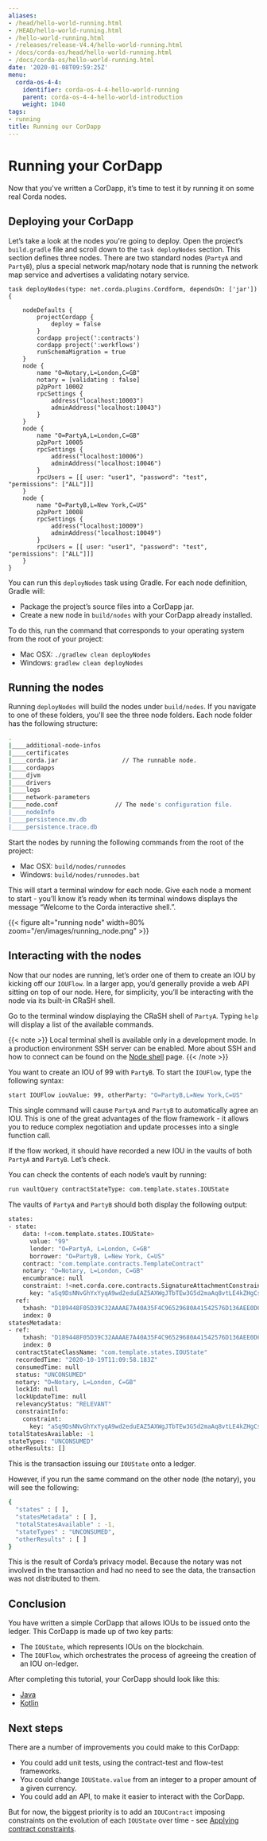 ```yaml
---
aliases:
- /head/hello-world-running.html
- /HEAD/hello-world-running.html
- /hello-world-running.html
- /releases/release-V4.4/hello-world-running.html
- /docs/corda-os/head/hello-world-running.html
- /docs/corda-os/hello-world-running.html
date: '2020-01-08T09:59:25Z'
menu:
  corda-os-4-4:
    identifier: corda-os-4-4-hello-world-running
    parent: corda-os-4-4-hello-world-introduction
    weight: 1040
tags:
- running
title: Running our CorDapp
---
```





# Running your CorDapp

Now that you've written a CorDapp, it’s time to test it by running it on some real Corda nodes.


## Deploying your CorDapp

Let’s take a look at the nodes you're going to deploy. Open the project’s `build.gradle` file and scroll down to the
`task deployNodes` section. This section defines three nodes. There are two standard nodes (`PartyA` and
`PartyB`), plus a special network map/notary node that is running the network map service and advertises a validating notary
service.

```none
task deployNodes(type: net.corda.plugins.Cordform, dependsOn: ['jar']) {

    nodeDefaults {
        projectCordapp {
            deploy = false
        }
        cordapp project(':contracts')
        cordapp project(':workflows')
        runSchemaMigration = true
    }
    node {
        name "O=Notary,L=London,C=GB"
        notary = [validating : false]
        p2pPort 10002
        rpcSettings {
            address("localhost:10003")
            adminAddress("localhost:10043")
        }
    }
    node {
        name "O=PartyA,L=London,C=GB"
        p2pPort 10005
        rpcSettings {
            address("localhost:10006")
            adminAddress("localhost:10046")
        }
        rpcUsers = [[ user: "user1", "password": "test", "permissions": ["ALL"]]]
    }
    node {
        name "O=PartyB,L=New York,C=US"
        p2pPort 10008
        rpcSettings {
            address("localhost:10009")
            adminAddress("localhost:10049")
        }
        rpcUsers = [[ user: "user1", "password": "test", "permissions": ["ALL"]]]
    }
}
```

You can run this `deployNodes` task using Gradle. For each node definition, Gradle will:


* Package the project’s source files into a CorDapp jar.
* Create a new node in `build/nodes` with your CorDapp already installed.

To do this, run the command that corresponds to your operating system from the root of your project:

* Mac OSX: `./gradlew clean deployNodes`
* Windows: `gradlew clean deployNodes`


## Running the nodes

Running `deployNodes` will build the nodes under `build/nodes`. If you navigate to one of these folders, you'll see
the three node folders. Each node folder has the following structure:


```bash
.
|____additional-node-infos
|____certificates
|____corda.jar                  // The runnable node.
|____cordapps
|____djvm
|____drivers
|____logs
|____network-parameters
|____node.conf                // The node's configuration file.
|____nodeInfo
|____persistence.mv.db
|____persistence.trace.db
```


Start the nodes by running the following commands from the root of the project:

* Mac OSX: `build/nodes/runnodes`
* Windows: `build/nodes/runnodes.bat`


This will start a terminal window for each node. Give each node a moment to start - you’ll know it’s ready when its terminal windows displays
the message “Welcome to the Corda interactive shell.”.


{{< figure alt="running node" width=80% zoom="/en/images/running_node.png" >}}


## Interacting with the nodes

Now that our nodes are running, let’s order one of them to create an IOU by kicking off our `IOUFlow`. In a larger
app, you’d generally provide a web API sitting on top of our node. Here, for simplicity, you’ll be interacting with the
node via its built-in CRaSH shell.

Go to the terminal window displaying the CRaSH shell of `PartyA`. Typing `help` will display a list of the available
commands.

{{< note >}}
Local terminal shell is available only in a development mode. In a production environment SSH server can be enabled.
More about SSH and how to connect can be found on the [Node shell](shell.md) page.
{{< /note >}}

You want to create an IOU of 99 with `PartyB`. To start the `IOUFlow`, type the following syntax:

```bash
start IOUFlow iouValue: 99, otherParty: "O=PartyB,L=New York,C=US"
```

This single command will cause `PartyA` and `PartyB` to automatically agree an IOU. This is one of the great advantages of
the flow framework - it allows you to reduce complex negotiation and update processes into a single function call.

If the flow worked, it should have recorded a new IOU in the vaults of both `PartyA` and `PartyB`. Let’s check.

You can check the contents of each node’s vault by running:

```bash
run vaultQuery contractStateType: com.template.states.IOUState
```

The vaults of `PartyA` and `PartyB` should both display the following output:

```bash
states:
- state:
    data: !<com.template.states.IOUState>
      value: "99"
      lender: "O=PartyA, L=London, C=GB"
      borrower: "O=PartyB, L=New York, C=US"
    contract: "com.template.contracts.TemplateContract"
    notary: "O=Notary, L=London, C=GB"
    encumbrance: null
    constraint: !<net.corda.core.contracts.SignatureAttachmentConstraint>
      key: "aSq9DsNNvGhYxYyqA9wd2eduEAZ5AXWgJTbTEw3G5d2maAq8vtLE4kZHgCs5jcB1N31cx1hpsLeqG2ngSysVHqcXhbNts6SkRWDaV7xNcr6MtcbufGUchxredBb6"
  ref:
    txhash: "D189448F05D39C32AAAAE7A40A35F4C96529680A41542576D136AEE0D6A80926"
    index: 0
statesMetadata:
- ref:
    txhash: "D189448F05D39C32AAAAE7A40A35F4C96529680A41542576D136AEE0D6A80926"
    index: 0
  contractStateClassName: "com.template.states.IOUState"
  recordedTime: "2020-10-19T11:09:58.183Z"
  consumedTime: null
  status: "UNCONSUMED"
  notary: "O=Notary, L=London, C=GB"
  lockId: null
  lockUpdateTime: null
  relevancyStatus: "RELEVANT"
  constraintInfo:
    constraint:
      key: "aSq9DsNNvGhYxYyqA9wd2eduEAZ5AXWgJTbTEw3G5d2maAq8vtLE4kZHgCs5jcB1N31cx1hpsLeqG2ngSysVHqcXhbNts6SkRWDaV7xNcr6MtcbufGUchxredBb6"
totalStatesAvailable: -1
stateTypes: "UNCONSUMED"
otherResults: []
```

This is the transaction issuing our `IOUState` onto a ledger.

However, if you run the same command on the other node (the notary), you will see the following:

```bash
{
  "states" : [ ],
  "statesMetadata" : [ ],
  "totalStatesAvailable" : -1,
  "stateTypes" : "UNCONSUMED",
  "otherResults" : [ ]
}
```

This is the result of Corda’s privacy model. Because the notary was not involved in the transaction and had no need to see the data, the
transaction was not distributed to them.


## Conclusion

You have written a simple CorDapp that allows IOUs to be issued onto the ledger. This CorDapp is made up of two key
parts:


* The `IOUState`, which represents IOUs on the blockchain.
* The `IOUFlow`, which orchestrates the process of agreeing the creation of an IOU on-ledger.

After completing this tutorial, your CorDapp should look like this:


* [Java](https://github.com/corda/corda-tut1-solution-java)
* [Kotlin](https://github.com/corda/corda-tut1-solution-kotlin)


## Next steps

There are a number of improvements you could make to this CorDapp:

* You could add unit tests, using the contract-test and flow-test frameworks.
* You could change `IOUState.value` from an integer to a proper amount of a given currency.
* You could add an API, to make it easier to interact with the CorDapp.

But for now, the biggest priority is to add an `IOUContract` imposing constraints on the evolution of each
`IOUState` over time - see [Applying contract constraints](tut-two-party-introduction.md).
